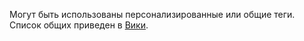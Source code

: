
Могут быть использованы персонализированные или общие теги. Список общих приведен в [Вики](https://wiki.yandex-team.ru/conductor/tags).
